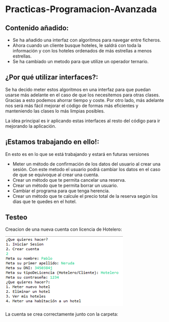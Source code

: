 # Practicas-Programacion-Avanzada

## Contenido añadido:

- Se ha añadido una interfaz con algoritmos para navegar entre ficheros.
- Ahora cuando un cliente busque hoteles, le saldrá con toda la información y con los hoteles ordenados de más estrellas a menos estrellas.
- Se ha cambiado un metodo para que utilize un operador ternario.

## ¿Por qué utilizar interfaces?:

  Se ha decido meter estos algoritmos en una interfaz para que puedan usarse más adelante en el caso de que los necesitemos para otras clases. Gracias a esto podemos ahorrar tiempo y coste.
  Por otro lado, más adelante nos será más fácil mejorar el código de formas más eficientes y manteniendo las clases lo más limpias posibles.
  
  La idea principal es ir aplicando estas interfaces al resto del código para ir mejorando la aplicación.
  
## ¡Estamos trabajando en ello!:

En esto es en lo que se está trabajando y estará en futuras versiones

- Meter un método de confirmación de los datos del usuario al crear una sesión. Con este metodo el usuario podrá cambiar los datos en el caso de que se equivoque al crear una cuenta.
- Crear un método que te permita cancelar una reserva.
- Crear un método que te permita borrar un usuario.
- Cambiar el programa para que tenga herencia.
- Crear un método que te calcule el precio total de la reserva según los dias que te quedes en el hotel.

## Testeo

Creacion de una nueva cuenta con licencia de Hotelero:

![](Assets/CrearCuentaHotelero.png)

La cuenta se crea correctamente junto con la carpeta:


